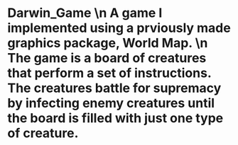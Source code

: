 # Darwin_Game \n A game I implemented using a prviously made graphics package, World Map. \n The game is a board of creatures that perform a set of instructions. The creatures battle for supremacy by infecting enemy creatures until the board is filled with just one type of creature.
